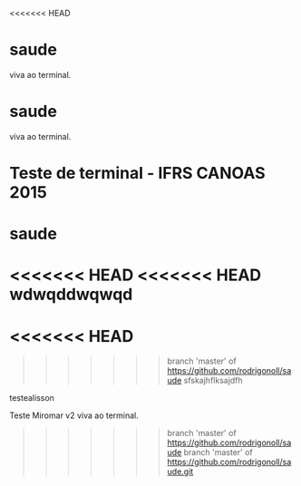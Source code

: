 <<<<<<< HEAD
# saude
viva ao terminal.

# saude
viva ao terminal.

Teste de terminal - IFRS CANOAS 2015
=======
# saude
<<<<<<< HEAD
<<<<<<< HEAD
wdwqddwqwqd
=======
<<<<<<< HEAD
=======

>>>>>>> branch 'master' of https://github.com/rodrigonoll/saude
sfskajhflksajdfh

testealisson

Teste Miromar v2
viva ao terminal.


>>>>>>> branch 'master' of https://github.com/rodrigonoll/saude
>>>>>>> branch 'master' of https://github.com/rodrigonoll/saude.git

